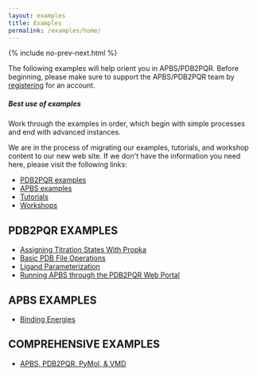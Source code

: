 ```yaml
---
layout: examples
title: Examples
permalink: /examples/home/
---
```



{% include no-prev-next.html %}



The following examples will help orient you in APBS/PDB2PQR.
Before beginning, please make sure to support the APBS/PDB2PQR team by [registering](https://docs.google.com/forms/d/1CsftV09vLGIxeMHwevGy8SDVYKoihs8EWLNjsbjxIRw/viewform) for an account.

<div class="note">
	<h5>Best use of examples</h5>
	<p>Work through the examples in order, which begin with simple processes and end with advanced instances.</p>
</div>

<div class="note info">

We are in the process of migrating our examples, tutorials, and workshop content to our new web site.  If we don't have the information you need here, please visit the following links:
<ul>
<li>
   <a href="https://sites.google.com/a/poissonboltzmann.org/software/pdb2pqr/examples">PDB2PQR examples </a>
</li>
<li>
   <a href="https://sites.google.com/a/poissonboltzmann.org/software/apbs/examples">APBS examples</a>
</li>
<li>
   <a href="https://sites.google.com/a/poissonboltzmann.org/software/documentation">Tutorials</a>
</li>
<li>
  <a href="https://sites.google.com/a/poissonboltzmann.org/software/workshops-and-courses">Workshops</a>
</li>
</ul>

</div>

## PDB2PQR EXAMPLES
- <a href="{{site.baseurl}}/examples/assigning_titration_states_with_propka/">Assigning Titration States With Propka</a>
- <a href="{{site.baseurl}}/examples/basic_pdb_file_operations/">Basic PDB File Operations</a>
- <a href="{{site.baseurl}}/examples/ligand_parameterization/">Ligand Parameterization</a>
- <a href="{{site.baseurl}}/examples/running_apbs_through_pdb2pqr_web_portal/">Running APBS through the PDB2PQR Web Portal</a>



## APBS EXAMPLES
- <a href="{{site.baseurl}}/examples/binding_energies/">Binding Energies</a>



## COMPREHENSIVE EXAMPLES
- <a href="{{site.baseurl}}/examples/comp_tut/">APBS, PDB2PQR, PyMol, & VMD</a>

<!---
## Tips, Notes, and Warnings

Throughout this guide there are several pieces of information that can make APBS and PDB2PQR easier to use.  

<div class="note">
	<h5>Tips help you get more from APBS &amp; PDB2PQR</h5>
	<p>These are tips and tricks that will help you use the APBS software more effectively.</p>
</div>

<div class="note info">
	<h5>Notes are handy pieces of information</h5>
	<p>These are for the extra tidbits sometimes necessary to understand APBS &amp; PDB2PQR.</p>
</div>

<div class="note warning">
	<h5>Warnings help you to not break things</h5>
	<p>Be aware of these messages if you wish to have a successful use of the software.</p>
</div>

-->
